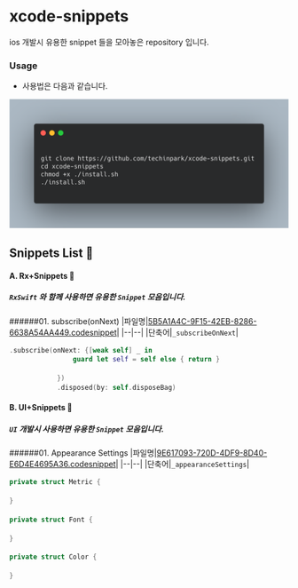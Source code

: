# xcode-snippets 

ios 개발시 유용한 snippet 들을 모아놓은 repository 입니다. 


### Usage 
- 사용법은 다음과 같습니다.
<img src='./images/install.png'>

## Snippets List :memo:

#### A. Rx+Snippets 🚀
 ##### `RxSwift` 와 함께 사용하면 유용한 `Snippet` 모음입니다. 

######01. subscribe(onNext)
 |파일명|[5B5A1A4C-9F15-42EB-8286-6638A54AA449.codesnippet](./5B5A1A4C-9F15-42EB-8286-6638A54AA449.codesnippet)|
 |--|--|
 |단축어|`_subscribeOnNext`|
 
 
```swift
.subscribe(onNext: {[weak self] _ in
                guard let self = self else { return }
                
            })
            .disposed(by: self.disposeBag)
```
#### B. UI+Snippets 🚀
 ##### `UI` 개발시 사용하면 유용한 `Snippet` 모음입니다. 

######01. Appearance Settings 
|파일명|[9E617093-720D-4DF9-8D40-E6D4E4695A36.codesnippet](./9E617093-720D-4DF9-8D40-E6D4E4695A36.codesnippet)|
 |--|--|
 |단축어|`_appearanceSettings`|
 
```swift
private struct Metric {
        
}
    
private struct Font {
        
}
    
private struct Color {
        
}
```
